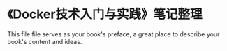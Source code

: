 # 《Docker技术入门与实践》笔记整理

This file file serves as your book's preface, a great place to describe your book's content and ideas.

